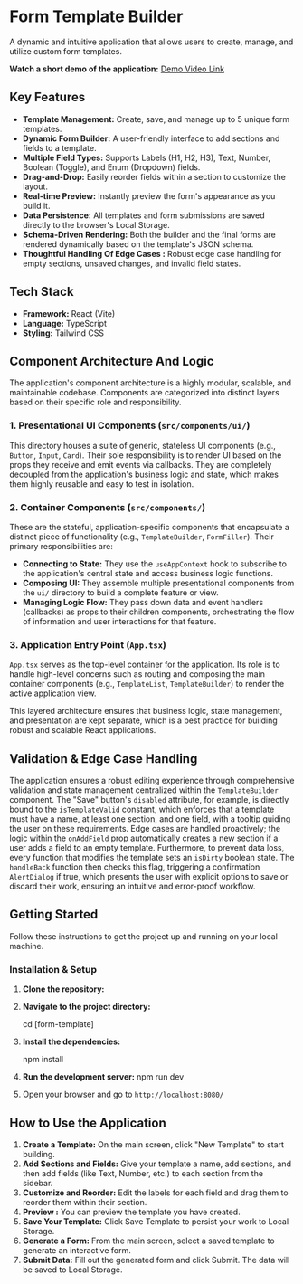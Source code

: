 # Form Template Builder

A dynamic and intuitive application that allows users to create, manage, and utilize custom form templates. 

**Watch a short demo of the application:** [Demo Video Link](https://youtu.be/U8cjzOTZZjA)

## Key Features

* **Template Management:** Create, save, and manage up to 5 unique form templates.
* **Dynamic Form Builder:** A user-friendly interface to add sections and fields to a template.
* **Multiple Field Types:** Supports Labels (H1, H2, H3), Text, Number, Boolean (Toggle), and Enum (Dropdown) fields.
* **Drag-and-Drop:** Easily reorder fields within a section to customize the layout.
* **Real-time Preview:** Instantly preview the form's appearance as you build it.
* **Data Persistence:** All templates and form submissions are saved directly to the browser's Local Storage.
* **Schema-Driven Rendering:** Both the builder and the final forms are rendered dynamically based on the template's JSON schema.
* **Thoughtful Handling Of Edge Cases :** Robust edge case handling for empty sections, unsaved changes, and invalid field states.

## Tech Stack

* **Framework:** React (Vite)
* **Language:** TypeScript
* **Styling:** Tailwind CSS

## Component Architecture And Logic

The application's component architecture is a highly modular, scalable, and maintainable codebase. Components are categorized into distinct layers based on their specific role and responsibility.

### 1. Presentational UI Components (`src/components/ui/`)

This directory houses a suite of generic, stateless UI components (e.g., `Button`, `Input`, `Card`). Their sole responsibility is to render UI based on the props they receive and emit events via callbacks. They are completely decoupled from the application's business logic and state, which makes them highly reusable and easy to test in isolation.

### 2. Container Components (`src/components/`)

These are the stateful, application-specific components that encapsulate a distinct piece of functionality (e.g., `TemplateBuilder`, `FormFiller`). Their primary responsibilities are:

* **Connecting to State:** They use the `useAppContext` hook to subscribe to the application's central state and access business logic functions.
* **Composing UI:** They assemble multiple presentational components from the `ui/` directory to build a complete feature or view.
* **Managing Logic Flow:** They pass down data and event handlers (callbacks) as props to their children components, orchestrating the flow of information and user interactions for that feature.

### 3. Application Entry Point (`App.tsx`)

`App.tsx` serves as the top-level container for the application. Its role is to handle high-level concerns such as routing and composing the main container components (e.g., `TemplateList`, `TemplateBuilder`) to render the active application view.

This layered architecture ensures that business logic, state management, and presentation are kept separate, which is a best practice for building robust and scalable React applications.

## Validation & Edge Case Handling

The application ensures a robust editing experience through comprehensive validation and state management centralized within the `TemplateBuilder` component. The "Save" button's `disabled` attribute, for example, is directly bound to the `isTemplateValid` constant, which enforces that a template must have a name, at least one section, and one field, with a tooltip guiding the user on these requirements. Edge cases are handled proactively; the logic within the `onAddField` prop automatically creates a new section if a user adds a field to an empty template. Furthermore, to prevent data loss, every function that modifies the template sets an `isDirty` boolean state. The `handleBack` function then checks this flag, triggering a confirmation `AlertDialog` if true, which presents the user with explicit options to save or discard their work, ensuring an intuitive and error-proof workflow.

## Getting Started

Follow these instructions to get the project up and running on your local machine.



### Installation & Setup

1.  **Clone the repository:**
    

2.  **Navigate to the project directory:**
    
    cd [form-template]
    

3.  **Install the dependencies:**
    
    npm install
    

4.  **Run the development server:**
    npm run dev
    

5.  Open your browser and go to `http://localhost:8080/` 

## How to Use the Application

1.  **Create a Template:** On the main screen, click "New Template" to start building.
2.  **Add Sections and Fields:** Give your template a name, add sections, and then add fields (like Text, Number, etc.) to each section from the sidebar.
3.  **Customize and Reorder:** Edit the labels for each field and drag them to reorder them within their section.
4. **Preview :** You can preview the template you have created.
5.  **Save Your Template:** Click Save Template to persist your work to Local Storage.
6.  **Generate a Form:** From the main screen, select a saved template to generate an interactive form.
7.  **Submit Data:** Fill out the generated form and click Submit. The data will be saved to Local Storage.